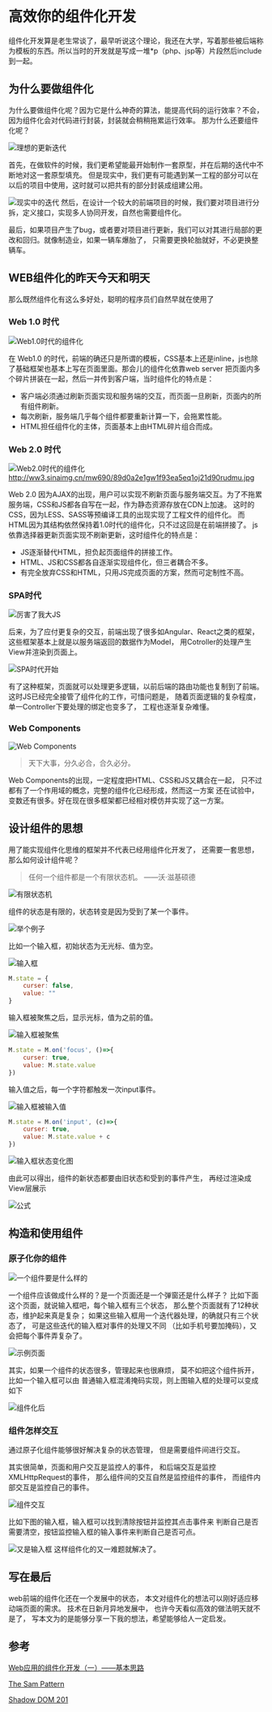 # 高效你的组件化开发

组件化开发算是老生常谈了，最早听说这个理论，我还在大学，写着那些被后端称为模板的东西。所以当时的开发就是写成一堆*p（php、jsp等）片段然后include到一起。

## 为什么要做组件化

为什么要做组件化呢？因为它是什么神奇的算法，能提高代码的运行效率？不会，因为组件化会对代码进行封装，封装就会稍稍拖累运行效率。
那为什么还要组件化呢？

![理想的更新迭代](http://ww4.sinaimg.cn/mw690/89d0a2e1gw1f93dxsw0zyj215n0qvtcf.jpg)

首先，在做软件的时候，我们更希望能最开始制作一套原型，并在后期的迭代中不断地对这一套原型填充。
但是现实中，我们更有可能遇到某一工程的部分可以在以后的项目中使用，这时就可以把共有的部分封装成组建公用。


![现实中的迭代](http://ww3.sinaimg.cn/mw690/89d0a2e1gw1f93ea4gcqtj219s0js0vz.jpg)
然后，在设计一个较大的前端项目的时候，我们要对项目进行分拆，定义接口，实现多人协同开发，自然也需要组件化。

最后，如果项目产生了bug，或者要对项目进行更新，我们可以对其进行局部的更改和回归。就像制造业，如果一辆车爆胎了，
只需要更换轮胎就好，不必更换整辆车。

## WEB组件化的昨天今天和明天

那么既然组件化有这么多好处，聪明的程序员们自然早就在使用了

### Web 1.0 时代

![Web1.0时代的组件化](http://ww3.sinaimg.cn/mw690/89d0a2e1gw1f93ea4vx7sj21480nn44a.jpg)

在 Web1.0 的时代，前端的确还只是所谓的模板，CSS基本上还是inline，js也除了基础框架也基本上写在页面里面。那会儿的组件化依靠web server
把页面内多个碎片拼装在一起，然后一并传到客户端，当时组件化的特点是：

* 客户端必须通过刷新页面实现和服务端的交互，而页面一旦刷新，页面内的所有组件刷新。
* 每次刷新，服务端几乎每个组件都要重新计算一下，会拖累性能。
* HTML担任组件化的主体，页面基本上由HTML碎片组合而成。

### Web 2.0 时代

![Web2.0时代的组件化]()http://ww3.sinaimg.cn/mw690/89d0a2e1gw1f93ea5eq1oj21d90rudmu.jpg

Web 2.0 因为AJAX的出现，用户可以实现不刷新页面与服务端交互。为了不拖累服务端，CSS和JS都各自写在一起，作为静态资源存放在CDN上加速。
这时的CSS，因为LESS、SASS等预编译工具的出现实现了工程文件的组件化。
而HTML因为其结构依然保持着1.0时代的组件化，只不过这回是在前端拼接了。
js依靠选择器更新页面实现不刷新更新，这时组件化的特点是：

* JS逐渐替代HTML，担负起页面组件的拼接工作。
* HTML、JS和CSS都各自逐渐实现组件化，但三者耦合不多。
* 有完全放弃CSS和HTML，只用JS完成页面的方案，然而可定制性不高。

### SPA时代

![厉害了我大JS](http://ww2.sinaimg.cn/mw690/89d0a2e1gw1f93ea62d3bj21770jbq65.jpg)

后来，为了应付更复杂的交互，前端出现了很多如Angular、React之类的框架，这些框架基本上就是以服务端返回的数据作为Model，
用Cotroller的处理产生View并渲染到页面上。

![SPA时代开始](http://ww1.sinaimg.cn/mw690/89d0a2e1gw1f93ea6msqgj21670oetdw.jpg)

有了这种框架，页面就可以处理更多逻辑，以前后端的路由功能也复制到了前端。
这时JS已经完全接管了组件化的工作，可惜问题是，
随着页面逻辑的复杂程度，单一Controller下要处理的绑定也变多了，
工程也逐渐复杂难懂。

### Web Components

![Web Components](http://ww4.sinaimg.cn/mw690/89d0a2e1gw1f93ea7hxopj21d80ld11e.jpg)

> 天下大事，分久必合，合久必分。

Web Components的出现，一定程度把HTML、CSS和JS又耦合在一起，
只不过都有了一个作用域的概念，完整的组件化已经形成，然而这一方案
还在试验中，变数还有很多。好在现在很多框架都已经相对模仿并实现了这一方案。

## 设计组件的思想

用了能实现组件化思维的框架并不代表已经用组件化开发了，
还需要一套思想，那么如何设计组件呢？

> 任何一个组件都是一个有限状态机。 ——沃·滋基硕德

![有限状态机](http://ww1.sinaimg.cn/mw690/89d0a2e1gw1f93ea7muo1j20u6054q38.jpg)

组件的状态是有限的，状态转变是因为受到了某一个事件。

![举个例子](http://c.hiphotos.baidu.com/zhidao/wh%3D450%2C600/sign=9dcdca868526cffc697fb7b68c3166a6/241f95cad1c8a786e39ff6116009c93d70cf5073.jpg)

比如一个输入框，初始状态为无光标、值为空。

![输入框](http://ww3.sinaimg.cn/mw690/89d0a2e1gw1f93ea82j7kj20ca02ra9y.jpg)

```javascript
M.state = {
    curser: false,
    value: ""
}
```

输入框被聚焦之后，显示光标，值为之前的值。

![输入框被聚焦](http://ww1.sinaimg.cn/mw690/89d0a2e1gw1f93ea8dlpbj20ca02r3yf.jpg)

```javascript
M.state = M.on('focus', ()=>{
    curser: true,
    value: M.state.value
})
```

输入值之后，每一个字符都触发一次input事件。

![输入框被输入值](http://ww2.sinaimg.cn/mw690/89d0a2e1gw1f93ea8qr4pj20ca02rdft.jpg)

```javascript
M.state = M.on('input', (c)=>{
    curser: true,
    value: M.state.value + c
})
```

![输入框状态变化图](http://ww1.sinaimg.cn/mw690/89d0a2e1gw1f93ea929zzj20x50d3dh7.jpg)

由此可以得出，组件的新状态都要由旧状态和受到的事件产生，
再经过渲染成View层展示

![公式](http://ww4.sinaimg.cn/mw690/89d0a2e1gw1f93eaa6y5hj20rb06gjs5.jpg)

## 构造和使用组件

### 原子化你的组件

![一个组件要是什么样的](http://ww4.sinaimg.cn/mw690/89d0a2e1gw1f93ea9et4cj21220ebjsl.jpg)

一个组件应该做成什么样的？是一个页面还是一个弹窗还是什么样子？
比如下面这个页面，就说输入框吧，每个输入框有三个状态，
那么整个页面就有了12种状态，维护起来真是复杂；
如果这些输入框用一个迭代器处理，的确就只有三个状态了，
可是这些迭代的输入框对事件的处理又不同
（比如手机号要加掩码），又会把每个事件弄复杂了。

![示例页面](http://ww3.sinaimg.cn/mw690/89d0a2e1gw1f93ea9uu5qj20ol0w3dil.jpg)

其实，如果一个组件的状态很多，管理起来也很麻烦，
莫不如把这个组件拆开，比如一个输入框可以由
普通输入框混淆掩码实现，则上图输入框的处理可以变成如下

![组件化后](http://ww1.sinaimg.cn/mw690/89d0a2e1gw1f93eaavbbkj21gi0vyn28.jpg)

### 组件怎样交互

通过原子化组件能够很好解决复杂的状态管理，
但是需要组件间进行交互。

其实很简单，页面和用户交互是监控人的事件，
和后端交互是监控XMLHttpRequest的事件，
那么组件间的交互自然是监控组件的事件，
而组件内部交互是监控自己的事件。

![组件交互](http://ww1.sinaimg.cn/mw690/89d0a2e1gw1f93eix7uspj20rb0gsjtg.jpg)

比如下图的输入框，输入框可以找到清除按钮并监控其点击事件来
判断自己是否需要清空，按钮监控输入框的输入事件来判断自己是否可点。


![又是输入框](http://ww3.sinaimg.cn/mw690/89d0a2e1gw1f93eabffgxj219x0he0yg.jpg)
这样组件化的又一难题就解决了。

## 写在最后

web前端的组件化还在一个发展中的状态，
本文对组件化的想法可以刚好适应移动端页面的需求。
技术在日新月异地发展中，
也许今天看似高效的做法明天就不是了，
写本文为的是能够分享一下我的想法，希望能够给人一定启发。

## 参考

[Web应用的组件化开发（一）——基本思路](http://www.ituring.com.cn/article/63549)

[The Sam Pattern](http://sam.js.org)

[Shadow DOM 201](https://www.html5rocks.com/en/tutorials/webcomponents/shadowdom-201/)




